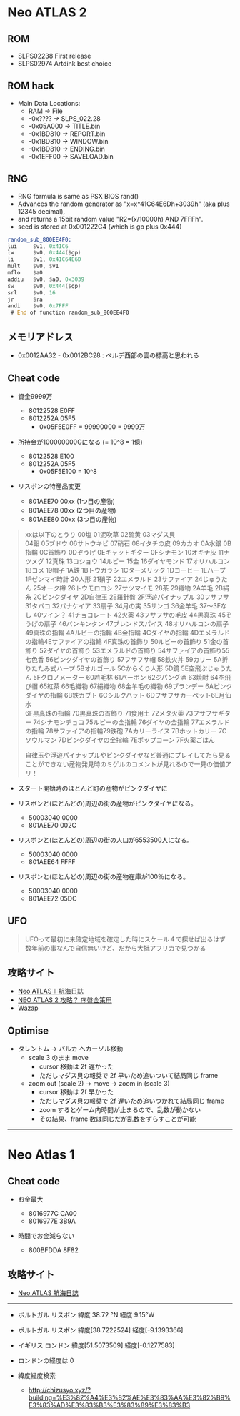 Neo ATLAS 2
===========

## ROM
* SLPS02238		First release
* SLPS02974		Artdink best choice

## ROM hack
* Main Data Locations:
  * RAM -> File
  *   -0x???? -> SLPS_022.28
  * -0x05A000 -> TITLE.bin
  * -0x1BD810 -> REPORT.bin
  * -0x1BD810 -> WINDOW.bin
  * -0x1BD810 -> ENDING.bin
  * -0x1EFF00 -> SAVELOAD.bin


## RNG
* RNG formula is same as PSX BIOS rand()
* Advances the random generator as "x=x*41C64E6Dh+3039h" (aka plus 12345 decimal),
* and returns a 15bit random value "R2=(x/10000h) AND 7FFFh".
* seed is stored at 0x001222C4 (which is gp plus 0x444)
```asm
random_sub_800EE4F0:
lui     $v1, 0x41C6
lw      $v0, 0x444($gp)
li      $v1, 0x41C64E6D
mult    $v0, $v1
mflo    $a0
addiu   $v0, $a0, 0x3039
sw      $v0, 0x444($gp)
srl     $v0, 16
jr      $ra
andi    $v0, 0x7FFF
 # End of function random_sub_800EE4F0
```


## メモリアドレス
* 0x0012AA32 - 0x0012BC28 : ベルデ西部の雲の標高と思われる


## Cheat code

* 資金9999万
	* 80122528 E0FF
	* 8012252A 05F5
		* 0x05F5E0FF = 99990000 = 9999万

* 所持金が100000000Gになる (= 10^8 = 1億)
	* 80122528 E100
	* 8012252A 05F5
		* 0x05F5E100 = 10^8


* リスボンの特産品変更
	* 801AEE70 00xx (1つ目の産物)
	* 801AEE78 00xx (2つ目の産物)
	* 801AEE80 00xx (3つ目の産物)


>  xxは以下のとうり
>  00塩                01泥吹草          02硫黄              03マダス貝        
>  04鉛                05ブドウ          06サトウキビ        07硝石
>  08イタチの皮        09カカオ          0A水銀              0B指輪
>  0C首飾り            0Dぞうげ          0Eキャットギター    0Fシナモン
>  10オキナ灰          11ナツメグ        12真珠              13コショウ
>  14ルビー            15金              16ダイヤモンド      17オリハルコン
>  18コメ              19帽子            1A鉄                1Bトウガラシ
>  1Cターメリック      1Dコーヒー        1Eハープ            1Fゼンマイ時計
>  20人形              21硝子            22エメラルド        23サファイア
>  24じゅうたん        25オーク樽        26トウモロコシ      27サツマイモ
>  28茶                29織物            2A羊毛              2B絹糸
>  2Cピンクダイヤ      2D自律玉          2E羅針盤            2F浮遊パイナップル
>  30フサフサ          31タバコ          32パナケイア        33扇子
>  34月の実            35サンゴ          36金羊毛            37～3Fなし
>  40ワイン？          41チョコレート    42火薬              43フサフサの毛皮
>  44黒真珠            45ぞうげの扇子    46バンキンタン      47ブレンドスパイス
>  48オリハルコンの扇子49真珠の指輪      4Aルビーの指輪      4B金指輪
>  4Cダイヤの指輪      4Dエメラルドの指輪4Eサファイアの指輪  4F真珠の首飾り
>  50ルビーの首飾り    51金の首飾り      52ダイヤの首飾り    53エメラルドの首飾り
>  54サファイアの首飾り55七色香          56ピンクダイヤの首飾り
>  57フサフサ帽        58鉄火丼          59カリー            5A折りたたみ式ハープ
>  5Bオルゴール        5Cからくり人形    5D鏡                5E空飛ぶじゅうたん
>  5Fクロノメーター    60若毛林          61バーボン          62ジパング酒
>  63焼酎              64空飛び帽        65紅茶              66毛織物
>  67絹織物            68金羊毛の織物    69ブランデー        6Aピンクダイヤの指輪
>  6B鉄カブト          6Cシルクハット    6Dフサフサカーペット6E月仙水  
>  6F黒真珠の指輪      70黒真珠の首飾り  71食用土            72メタ火薬
>  73フサフサギター    74シナモンチョコ  75ルビーの金指輪    76ダイヤの金指輪
>  77エメラルドの指輪  78サファイアの指輪79鉄砲              7Aカリーライス
>  7Bホットカリー      7Cソウルマン      7Dピンクダイヤの金指輪
>  7Eポップコーン      7F火薬ごはん      
>  
>  自律玉や浮遊パイナップルやピンクダイヤなど普通にプレイしてたら見ることができない産物発見時のミゲルのコメントが見れるので一見の価値アリ！



* スタート開始時のほとんど町の産物がピンクダイヤに
* リスボンと(ほとんどの)周辺の街の産物がピンクダイヤになる。
	* 50003040 0000
	* 801AEE70 002C

* リスボンと(ほとんどの)周辺の街の人口が6553500人になる。
	* 50003040 0000
	* 801AEE64 FFFF

* リスボンと(ほとんどの)周辺の街の産物在庫が100％になる。
	* 50003040 0000
	* 801AEE72 05DC


## UFO
> UFOって最初に未確定地域を確定した時にスケール４で探せば出るはず
> 数年前の事なんで自信無いけど、だから大抵アフリカで見つかる

## 攻略サイト
* [Neo ATLAS II 航海日誌](http://www.ne.jp/asahi/personal/heaven/games/atlas2/)
* [NEO ATLAS 2 攻略？ 序盤金策用](http://blog.goo.ne.jp/tarkarsar/e/a133cab21bf96e29051c5b451b493209)
* [Wazap](http://jp.wazap.com/game/4643/cheats/)


## Optimise
* タレントム -> バルカ へカーソル移動
	* scale 3 のまま move
		* cursor 移動は 2f 遅かった
		* ただしマダス貝の報奨で 2f 早いため追いついて結局同じ frame
	* zoom out (scale 2) -> move -> zoom in (scale 3)
		* cursor 移動は 2f 早かった
		* ただしマダス貝の報奨で 2f 遅いため追いつかれて結局同じ frame
		* zoom するとゲーム内時間が止まるので、乱数が動かない
		* その結果、frame 数は同じだが乱数をずらすことが可能


------------------------------------------------------------

Neo Atlas 1
===========

## Cheat code

* お金最大
	* 8016977C CA00
	* 8016977E 3B9A

* 時間でお金減らない
	* 800BFDDA 8F82


## 攻略サイト
* [Neo ATLAS 航海日誌](http://www.ne.jp/asahi/personal/heaven/games/atlas/)



------------------------------------------------------------


* ポルトガル リスボン 緯度 38.72 °N  経度  9.15°W
* ポルトガル リスボン 緯度[38.7222524] 経度[-9.1393366]

* イギリス ロンドン   緯度[51.5073509] 経度[-0.1277583]
* ロンドンの経度は 0

* 緯度経度検索
	* http://chizusyo.xyz/?building=%E3%82%A4%E3%82%AE%E3%83%AA%E3%82%B9%E3%83%AD%E3%83%B3%E3%83%89%E3%83%B3


